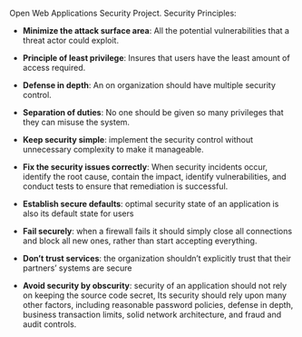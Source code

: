 Open Web Applications Security Project.
Security Principles:
- **Minimize the attack surface area**: All the potential vulnerabilities that a threat actor could exploit.
- **Principle of least privilege**: Insures that users have the least amount of access required.
- **Defense in depth**: An on organization should have multiple security control.
- **Separation of duties**: No one should be given so many privileges that they can misuse the system.
- **Keep security simple**: implement the security control without unnecessary complexity to make it manageable.
- **Fix the security issues correctly**: When security incidents occur, identify the root cause, contain the impact, identify vulnerabilities, and conduct tests to ensure that remediation is successful.

-  **Establish secure defaults**: optimal security state of an application is also its default state for users
-  **Fail securely**: when a firewall fails it should simply close all connections and block all new ones, rather than start accepting everything.
-  **Don’t trust services**: the organization shouldn’t explicitly trust that their partners’ systems are secure
- **Avoid security by obscurity**: security of an application should not rely on keeping the source code secret, Its security should rely upon many other factors, including reasonable password policies, defense in depth, business transaction limits, solid network architecture, and fraud and audit controls.